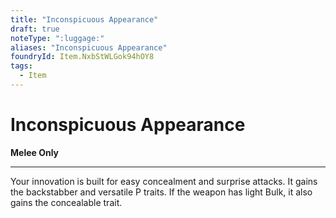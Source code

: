 ```yaml
---
title: "Inconspicuous Appearance"
draft: true
noteType: ":luggage:"
aliases: "Inconspicuous Appearance"
foundryId: Item.NxbStWLGok94hOY8
tags:
  - Item
---
```


# Inconspicuous Appearance

**Melee Only**

* * *

Your innovation is built for easy concealment and surprise attacks. It gains the backstabber and versatile P traits. If the weapon has light Bulk, it also gains the concealable trait.
